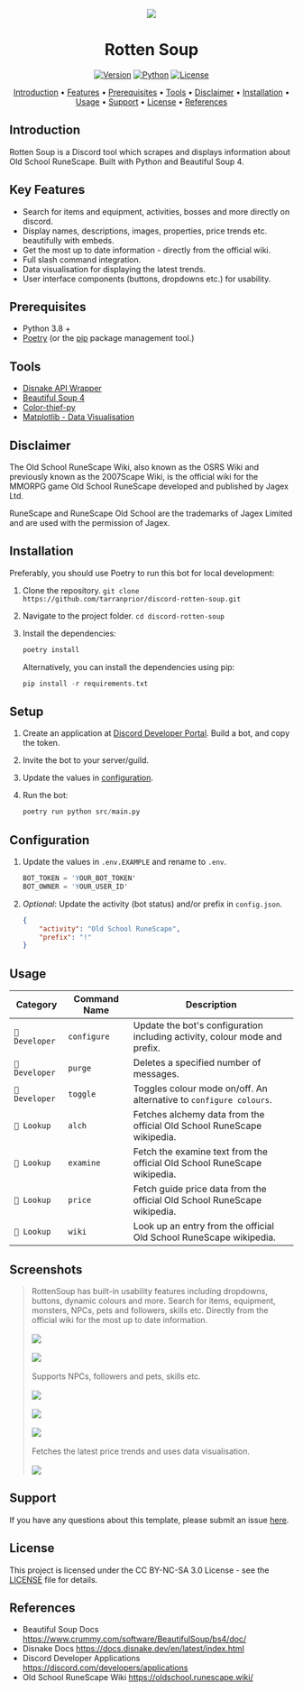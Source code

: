 
<p align="center"><img src="https://github.com/tarranprior/discord-rotten-soup/blob/main/assets/rottensoup-banner.png" /></p>
<h1 align="center">Rotten Soup</h1>

<a href="https://github.com/tarranprior/discord-rotten-soup/releases"><p align="center">![Version](https://img.shields.io/badge/Latest%20Version-v1.0.0-7289da?style=for-the-badge)</a>
<a href="https://www.python.org/downloads/">![Python](https://img.shields.io/badge/made%20with-python%203.8-7289da?style=for-the-badge&logo=python&logoColor=ffdd54)</a>
<a href="https://github.com/tarranprior/discord-rotten-soup/blob/main/LICENSE">![License](https://img.shields.io/badge/license-CC%20BY%20NC%20SA%203.0-7289da?style=for-the-badge)</p></a>
</p>
<p align="center"><a href="#introduction">Introduction</a> • <a href="#key-features">Features</a> • <a href="#prerequisites">Prerequisites</a> • <a href="#tools">Tools</a> • <a href="#disclaimer">Disclaimer</a> • <a href="#installation">Installation</a> • <a href="#usage">Usage</a> • <a href="#support">Support</a> • <a href="#license">License</a> • <a href="#references">References</a></p>

## Introduction
Rotten Soup is a Discord tool which scrapes and displays information about Old School RuneScape. Built with Python and Beautiful Soup 4.

## Key Features
- Search for items and equipment, activities, bosses and more directly on discord.
- Display names, descriptions, images, properties, price trends etc. beautifully with embeds.
- Get the most up to date information - directly from the official wiki.
- Full slash command integration.
- Data visualisation for displaying the latest trends.
- User interface components (buttons, dropdowns etc.) for usability.

## Prerequisites
- Python 3.8 +
- [Poetry](https://python-poetry.org/docs) (or the [pip](https://pypi.org/project/pip/) package management tool.)

## Tools
- [Disnake API Wrapper](https://github.com/DisnakeDev/disnake)
- [Beautiful Soup 4](https://www.crummy.com/software/BeautifulSoup/bs4/doc/)
- [Color-thief-py](https://github.com/fengsp/color-thief-py)
- [Matplotlib - Data Visualisation](https://matplotlib.org/)

## Disclaimer
The Old School RuneScape Wiki, also known as the OSRS Wiki and previously known as the 2007Scape Wiki, is the official wiki for the MMORPG game Old School RuneScape developed and published by Jagex Ltd.

RuneScape and RuneScape Old School are the trademarks of Jagex Limited and are used with the permission of Jagex.

## Installation
Preferably, you should use Poetry to run this bot for local development:

1. Clone the repository. `git clone https://github.com/tarranprior/discord-rotten-soup.git`
2. Navigate to the project folder. `cd discord-rotten-soup`
3. Install the dependencies:

    ```s
    poetry install
    ```

    Alternatively, you can install the dependencies using pip:
    
    ```s
    pip install -r requirements.txt
    ```

## Setup
1. Create an application at [Discord Developer Portal](https://discord.com/developers/applications). Build a bot, and copy the token.
2. Invite the bot to your server/guild.
3. Update the values in [configuration](#configuration).
4. Run the bot:

    ```s
    poetry run python src/main.py
    ```

## Configuration
1. Update the values in `.env.EXAMPLE` and rename to `.env`.

   ```s
   BOT_TOKEN = 'YOUR_BOT_TOKEN'
   BOT_OWNER = 'YOUR_USER_ID'
   ```
2. *Optional*: Update the activity (bot status) and/or prefix in `config.json`.

   ```json
   {
       "activity": "Old School RuneScape",
       "prefix": "!"
   }
   ```

## Usage

| Category | Command Name | Description |
| ------------- | ------------- | ------------- |
| `📏 Developer` | `configure` | Update the bot's configuration including activity, colour mode and prefix. |
| `📏 Developer` | `purge` | Deletes a specified number of messages. |
| `📏 Developer` | `toggle` | Toggles colour mode on/off. An alternative to `configure colours`. |
| `🔎 Lookup` | `alch` | Fetches alchemy data from the official Old School RuneScape wikipedia. |
| `🔎 Lookup` | `examine` | Fetch the examine text from the official Old School RuneScape wikipedia. |
| `🔎 Lookup` | `price` | Fetch guide price data from the official Old School RuneScape wikipedia. |
| `🔎 Lookup` | `wiki` | Look up an entry from the official Old School RuneScape wikipedia. |

## Screenshots

> RottenSoup has built-in usability features including dropdowns, buttons, dynamic colours and more. Search for items, equipment, monsters, NPCs, pets and followers, skills etc. Directly from the official wiki for the most up to date information.
> <br /><br />
> <img src="https://github.com/tarranprior/discord-rotten-soup/blob/main/assets/demo1.png" />
> <br /><br />
> <img src="https://github.com/tarranprior/discord-rotten-soup/blob/main/assets/demo2.png" />
> <br/><br/>
> Supports NPCs, followers and pets, skills etc.
> <br /><br />
> <img src="https://github.com/tarranprior/discord-rotten-soup/blob/main/assets/demo3.png" />
> <br /><br />
> <img src="https://github.com/tarranprior/discord-rotten-soup/blob/main/assets/demo4.png" />
> <br /><br />
> <img src="https://github.com/tarranprior/discord-rotten-soup/blob/main/assets/demo5.png" />
> <br/><br/>
> Fetches the latest price trends and uses data visualisation.
> <br /><br />
> <img src="https://github.com/tarranprior/discord-rotten-soup/blob/main/assets/demo6.png" />


## Support
If you have any questions about this template, please submit an issue [here](https://github.com/tarranprior/discord-rotten-soup/issues).<br/>

## License
This project is licensed under the CC BY-NC-SA 3.0 License - see the [LICENSE](https://github.com/tarranprior/discord-rotten-soup/blob/main/LICENSE) file for details.

## References
- Beautiful Soup Docs https://www.crummy.com/software/BeautifulSoup/bs4/doc/
- Disnake Docs https://docs.disnake.dev/en/latest/index.html
- Discord Developer Applications https://discord.com/developers/applications
- Old School RuneScape Wiki https://oldschool.runescape.wiki/